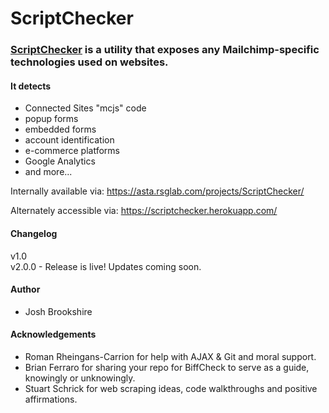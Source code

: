 # ScriptChecker
### [ScriptChecker](https://asta.rsglab.com/projects/ScriptChecker/) is a utility that exposes any Mailchimp-specific technologies used on websites. 
#### It detects 
* Connected Sites "mcjs" code
* popup forms
* embedded forms
* account identification
* e-commerce platforms
* Google Analytics
* and more...

Internally available via:
https://asta.rsglab.com/projects/ScriptChecker/

Alternately accessible via:
https://scriptchecker.herokuapp.com/

#### Changelog
v1.0 <br>
v2.0.0 - Release is live! Updates coming soon.

#### Author
* Josh Brookshire

#### Acknowledgements

* Roman Rheingans-Carrion for help with AJAX & Git and moral support.
* Brian Ferraro for sharing your repo for BiffCheck to serve as a guide, knowingly or unknowingly.
* Stuart Schrick for web scraping ideas, code walkthroughs and positive affirmations.
